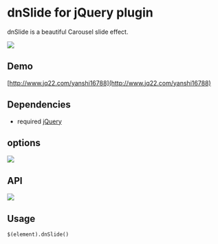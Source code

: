 # dnSlide for jQuery plugin 
dnSlide is a beautiful Carousel slide effect.

![](https://s3-us-west-1.amazonaws.com/images.gaatu.com/tpl/web/dnSlide-effect.jpg)

## Demo
[http://www.jq22.com/yanshi16788](http://www.jq22.com/yanshi16788)

## Dependencies
- required
[jQuery](https://jquery.com/)

## options

![](https://s3-us-west-1.amazonaws.com/images.gaatu.com/tpl/web/dnSlide-options.jpg)

## API

![](https://s3-us-west-1.amazonaws.com/images.gaatu.com/tpl/web/dnSlide-api.jpg)

## Usage

`$(element).dnSlide()`

